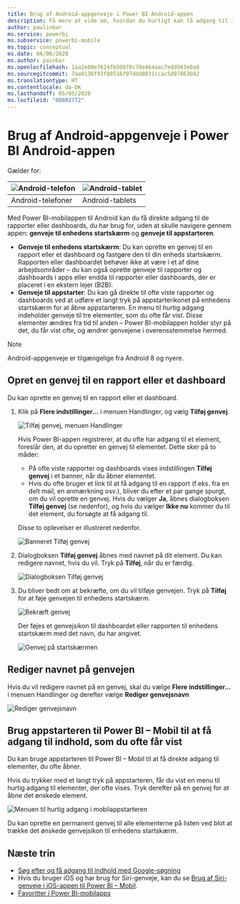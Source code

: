 ```yaml
---
title: Brug af Android-appgenveje i Power BI Android-appen
description: Få mere at vide om, hvordan du hurtigt kan få adgang til indhold, du hyppigt får vist, direkte vha. genveje og Google-søgning.
author: paulinbar
ms.service: powerbi
ms.subservice: powerbi-mobile
ms.topic: conceptual
ms.date: 04/06/2020
ms.author: painbar
ms.openlocfilehash: 1aa2e80e7624fb50878c70e464aac7edd943e0a8
ms.sourcegitcommit: 7aa0136f93f88516f97ddd8031ccac5d07863b92
ms.translationtype: HT
ms.contentlocale: da-DK
ms.lasthandoff: 05/05/2020
ms.locfileid: "80802772"
---
```

# <a name="use-android-app-shortcuts-in-the-power-bi-android-app"></a>Brug af Android-appgenveje i Power BI Android-appen

Gælder for:

| ![Android-telefon](./media/mobile-app-quick-access-shortcuts/android-logo-40-px.png) | ![Android-tablet](./media/mobile-app-quick-access-shortcuts/android-logo-40-px.png) |
|:--- |:--- |
| Android-telefoner |Android-tablets |

Med Power BI-mobilappen til Android kan du få direkte adgang til de rapporter eller dashboards, du har brug for, uden at skulle navigere gennem appen: **genveje til enhedens startskærm** og **genveje til appstarteren**.
 * **Genveje til enhedens startskærm**: Du kan oprette en genvej til en rapport eller et dashboard og fastgøre den til din enheds startskærm. Rapporten eller dashboardet behøver ikke at være i et af dine arbejdsområder – du kan også oprette genveje til rapporter og dashboards i apps eller endda til rapporter eller dashboards, der er placeret i en ekstern lejer (B2B).
 * **Genveje til appstarter**: Du kan gå direkte til ofte viste rapporter og dashboards ved at udføre et langt tryk på appstarterikonet på enhedens startskærm for at åbne appstarteren. En menu til hurtig adgang indeholder genveje til tre elementer, som du ofte får vist. Disse elementer ændres fra tid til anden – Power BI-mobilappen holder styr på det, du får vist ofte, og ændrer genvejene i overensstemmelse hermed.

 >[!NOTE]
 >Android-appgenveje er tilgængelige fra Android 8 og nyere.

## <a name="create-a-shortcut-to-any-report-or-dashboard"></a>Opret en genvej til en rapport eller et dashboard

Du kan oprette en genvej til en rapport eller et dashboard.

1. Klik på **Flere indstillinger...** i menuen Handlinger, og vælg **Tilføj genvej**.

   ![Tilføj genvej, menuen Handlinger](media/mobile-app-quick-access-shortcuts/mobile-add-shortcut-action-menu.png)

   Hvis Power BI-appen registrerer, at du ofte har adgang til et element, foreslår den, at du opretter en genvej til elementet. Dette sker på to måder:
   * På ofte viste rapporter og dashboards vises indstillingen **Tilføj genvej** i et banner, når du åbner elementet.
   * Hvis du ofte bruger et link til at få adgang til en rapport (f.eks. fra en delt mail, en anmærkning osv.), bliver du efter et par gange spurgt, om du vil oprette en genvej. Hvis du vælger **Ja**, åbnes dialogboksen **Tilføj genvej** (se nedenfor), og hvis du vælger **Ikke nu** kommer du til det element, du forsøgte at få adgang til.
   
   Disse to oplevelser er illustreret nedenfor.

   ![Banneret Tilføj genvej](media/mobile-app-quick-access-shortcuts/mobile-add-shortcut-banner.png)


 1. Dialogboksen **Tilføj genvej** åbnes med navnet på dit element. Du kan redigere navnet, hvis du vil. Tryk på **Tilføj**, når du er færdig.

    ![Dialogboksen Tilføj genvej](media/mobile-app-quick-access-shortcuts/mobile-add-shortcut-dialog.png)

1. Du bliver bedt om at bekræfte, om du vil tilføje genvejen. Tryk på **Tilføj** for at føje genvejen til enhedens startskærm.

   ![Bekræft genvej](media/mobile-app-quick-access-shortcuts/mobile-confirm-shortcut.png)

   Der føjes et genvejsikon til dashboardet eller rapporten til enhedens startskærm med det navn, du har angivet.

   ![Genvej på startskærmen](media/mobile-app-quick-access-shortcuts/mobile-shortcut-on-home-screen.png)

## <a name="edit-the-shortcut-name"></a>Rediger navnet på genvejen

Hvis du vil redigere navnet på en genvej, skal du vælge **Flere indstillinger...** i menuen Handlinger og derefter vælge **Rediger genvejsnavn**

 ![Rediger genvejsnavn](media/mobile-app-quick-access-shortcuts/mobile-edit-shortcut.png)

## <a name="use-the-power-bi-mobile-app-launcher-to-access-frequently-viewed-content"></a>Brug appstarteren til Power BI – Mobil til at få adgang til indhold, som du ofte får vist

Du kan bruge appstarteren til Power BI – Mobil til at få direkte adgang til elementer, du ofte åbner.

Hvis du trykker med et langt tryk på appstarteren, får du vist en menu til hurtig adgang til elementer, der ofte vises. Tryk derefter på en genvej for at åbne det ønskede element.

![Menuen til hurtig adgang i mobilappstarteren](media/mobile-app-quick-access-shortcuts/mobile-shortcut-from-quick-access-menu.png)

Du kan oprette en permanent genvej til alle elementerne på listen ved blot at trække det ønskede genvejsikon til enhedens startskærm.

## <a name="next-steps"></a>Næste trin
* [Søg efter og få adgang til indhold med Google-søgning](mobile-app-find-access-google-search.md)
* Hvis du bruger iOS og har brug for Siri-genveje, kan du se [Brug af Siri-genveje i iOS-appen til Power BI – Mobil](mobile-apps-ios-siri-shortcuts.md).
* [Favoritter i Power BI-mobilapps](mobile-apps-favorites.md)
